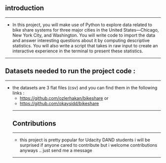 

## introduction
---

- In this project, you will make use of Python to explore data related to bike share systems for three major cities in the United States—Chicago, New York City, and Washington. You will write code to import the data and answer interesting questions about it by computing descriptive statistics. You will also write a script that takes in raw input to create an interactive experience in the terminal to present these statistics.
-----
## Datasets needed to run the project code :
---
- the datasets are 3 flat files (csv) and you can find them 
 in the following links : 
   - https://github.com/ozlerhakan/bikeshare
   or
   - https://github.com/okaysidd/bikeshare
  ----
   ## Contributions 
   ---
   - this project is pretty popular for Udacity DAND students i will be surprised if anyone cared to contribute but i welcome contributions anyways .. just send me a message
   ----
